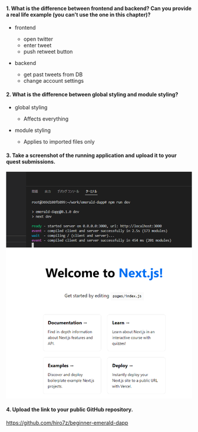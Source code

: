 #### 1. What is the difference between frontend and backend? Can you provide a real life example (you can't use the one in this chapter)?

- frontend
  - open twitter
  - enter tweet
  - push retweet button

- backend
  - get past tweets from DB
  - change account settings

#### 2. What is the difference between global styling and module styling?

- global styling
  - Affects everything

- module styling
  - Applies to imported files only


#### 3. Take a screenshot of the running application and upload it to your quest submissions.

![day1-3-1](https://github.com/hiro7z/beginner-emerald-dapp/blob/main/quests/chapter2.0/day1-3-1.PNG)
![day1-3-2](https://github.com/hiro7z/beginner-emerald-dapp/blob/main/quests/chapter2.0/day1-3-2.PNG)


#### 4. Upload the link to your public GitHub repository.

https://github.com/hiro7z/beginner-emerald-dapp
